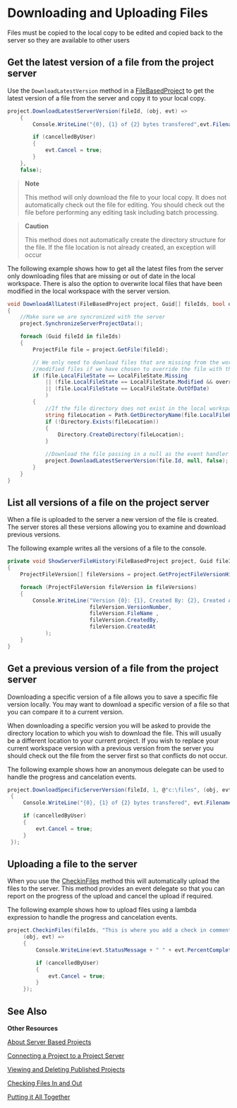 Downloading and Uploading Files
==

Files must be copied to the local copy to be edited and copied back to the server so they are available to other users

Get the latest version of a file from the project server
--

Use the ```DownloadLatestVersion``` method in a [FileBasedProject](../../api/projectautomation/Sdl.ProjectAutomation.FileBased.FileBasedProject.yml) to get the latest version of a file from the server and copy it to your local copy.

```cs
project.DownloadLatestServerVersion(fileId, (obj, evt) =>
    {
        Console.WriteLine("{0}, {1} of {2} bytes transfered",evt.Filename, evt.FileBytesTransferred, evt.FileTotalBytes );

        if (cancelledByUser)
        {
            evt.Cancel = true;
        }
    }, 
    false);
```

>**Note**
>
>This method will only download the file to your local copy. It does not automatically check out the file for editing. You should check out the file before performing any editing task including batch processing.

>**Caution**
>
>This method does not automatically create the directory structure for the file. If the file location is not already created, an exception will occur

The following example shows how to get all the latest files from the server only downloading files that are missing or out of date in the local workspace. There is also the option to overwrite local files that have been modified in the local workspace with the server version.

```cs
void DownloadAllLatest(FileBasedProject project, Guid[] fileIds, bool overrideWorkspaceVersion)
{
    //Make sure we are syncronized with the server
    project.SynchronizeServerProjectData();

    foreach (Guid fileId in fileIds)
    {
        ProjectFile file = project.GetFile(fileId);

        // We only need to download files that are missing from the workspace, out of date and 
        //modified files if we have chosen to override the file with the server version
        if (file.LocalFileState == LocalFileState.Missing
            || (file.LocalFileState == LocalFileState.Modified && overrideWorkspaceVersion)
            || (file.LocalFileState == LocalFileState.OutOfDate)
            )
        {
            //If the file directory does not exist in the local workspace then create it
            string fileLocation = Path.GetDirectoryName(file.LocalFilePath);
            if (!Directory.Exists(fileLocation))
            {
                Directory.CreateDirectory(fileLocation);
            }

            //Download the file passing in a null as the event handler therefore ignoring progress and cancelation.
            project.DownloadLatestServerVersion(file.Id, null, false);
        }
    }
}
```

List all versions of a file on the project server
--

When a file is uploaded to the server a new version of the file is created. The server stores all these versions allowing you to examine and download previous versions.

The following example writes all the versions of a file to the console.

```cs
private void ShowServerFileHistory(FileBasedProject project, Guid fileId)
{
    ProjectFileVersion[] fileVersions = project.GetProjectFileVersionHistory(fileId);

    foreach (ProjectFileVersion fileVersion in fileVersions)
    {
        Console.WriteLine("Version {0}: {1}, Created By: {2}, Created At: {3}", 
                          fileVersion.VersionNumber, 
                          fileVersion.FileName , 
                          fileVersion.CreatedBy,
                          fileVersion.CreatedAt
            );
    }
}
```

Get a previous version of a file from the project server
--

Downloading a specific version of a file allows you to save a specific file version locally. You may want to download a specific version of a file so that you can compare it to a current version.

When downloading a specific version you will be asked to provide the directory location to which you wish to download the file. This will usually be a different location to your current project. If you wish to replace your current workspace version with a previous version from the server you should check out the file from the server first so that conflicts do not occur.

The following example shows how an anonymous delegate can be used to handle the progress and cancelation events.

```cs
project.DownloadSpecificServerVersion(fileId, 1, @"c:\files", (obj, evt) =>
 {
     Console.WriteLine("{0}, {1} of {2} bytes transfered", evt.Filename, evt.FileBytesTransferred, evt.FileTotalBytes);

     if (cancelledByUser)
     {
         evt.Cancel = true;
     }
 });
```

Uploading a file to the server
--

When you use the [CheckinFiles](../../api/projectautomation/Sdl.ProjectAutomation.FileBased.FileBasedProject.yml#Sdl_ProjectAutomation_FileBased_FileBasedProject_CheckinFiles_System_Guid___System_String_System_EventHandler_Sdl_ProjectAutomation_Core_ProgressEventArgs__) method this will automatically upload the files to the server. This method provides an event delegate so that you can report on the progress of the upload and cancel the upload if required.

The following example shows how to upload files using a lambda expression to handle the progress and cancelation events.

```cs
project.CheckinFiles(fileIds, "This is where you add a check in comment",
     (obj, evt) =>
     {
         Console.WriteLine(evt.StatusMessage + " " + evt.PercentComplete + "% complete");

         if (cancelledByUser)
         {
             evt.Cancel = true;
         }
     });
```

See Also
--

**Other Resources**

[About Server Based Projects](about_server_based_projects.md)

[Connecting a Project to a Project Server](connecting_a_project_to_a_project_server.md)

[Viewing and Deleting Published Projects](viewing_and_deleting_published_projects.md)

[Checking Files In and Out](checking_files_in_and_out.md)

[Putting it All Together](putting_it_all_together.md)